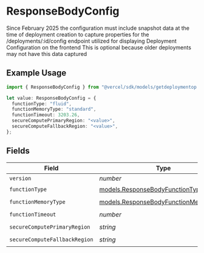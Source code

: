 # ResponseBodyConfig

Since February 2025 the configuration must include snapshot data at the time of deployment creation to capture properties for the /deployments/:id/config endpoint utilized for displaying Deployment Configuration on the frontend This is optional because older deployments may not have this data captured

## Example Usage

```typescript
import { ResponseBodyConfig } from "@vercel/sdk/models/getdeploymentop.js";

let value: ResponseBodyConfig = {
  functionType: "fluid",
  functionMemoryType: "standard",
  functionTimeout: 3203.26,
  secureComputePrimaryRegion: "<value>",
  secureComputeFallbackRegion: "<value>",
};
```

## Fields

| Field                                                                                | Type                                                                                 | Required                                                                             | Description                                                                          |
| ------------------------------------------------------------------------------------ | ------------------------------------------------------------------------------------ | ------------------------------------------------------------------------------------ | ------------------------------------------------------------------------------------ |
| `version`                                                                            | *number*                                                                             | :heavy_minus_sign:                                                                   | N/A                                                                                  |
| `functionType`                                                                       | [models.ResponseBodyFunctionType](../models/responsebodyfunctiontype.md)             | :heavy_check_mark:                                                                   | N/A                                                                                  |
| `functionMemoryType`                                                                 | [models.ResponseBodyFunctionMemoryType](../models/responsebodyfunctionmemorytype.md) | :heavy_check_mark:                                                                   | N/A                                                                                  |
| `functionTimeout`                                                                    | *number*                                                                             | :heavy_check_mark:                                                                   | N/A                                                                                  |
| `secureComputePrimaryRegion`                                                         | *string*                                                                             | :heavy_check_mark:                                                                   | N/A                                                                                  |
| `secureComputeFallbackRegion`                                                        | *string*                                                                             | :heavy_check_mark:                                                                   | N/A                                                                                  |